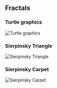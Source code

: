 ## Fractals

### Turtle graphics

![Turtle graphics]()

### Sierpinsky Triangle

![Sierpinsky Triangle]()

### Sierpinsky Carpet

![Sierpinsky Carpet]()
